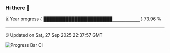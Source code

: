 ### Hi there 👋

⏳ Year progress { ██████████████████████▁▁▁▁▁▁▁▁ } 73.96 %

---

⏰ Updated on Sat, 27 Sep 2025 22:37:57 GMT

![Progress Bar CI](https://github.com/IshwaranRudhara/GIT-ACTION/workflows/Progress%20Bar%20CI/badge.svg)
